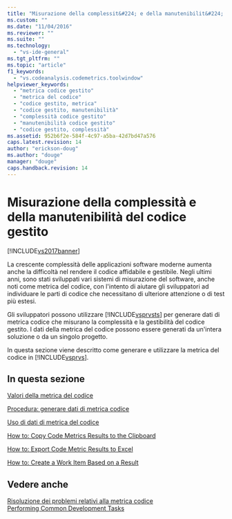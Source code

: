 ```yaml
---
title: "Misurazione della complessit&#224; e della manutenibilit&#224; del codice gestito | Microsoft Docs"
ms.custom: ""
ms.date: "11/04/2016"
ms.reviewer: ""
ms.suite: ""
ms.technology: 
  - "vs-ide-general"
ms.tgt_pltfrm: ""
ms.topic: "article"
f1_keywords: 
  - "vs.codeanalysis.codemetrics.toolwindow"
helpviewer_keywords: 
  - "metrica codice gestito"
  - "metrica del codice"
  - "codice gestito, metrica"
  - "codice gestito, manutenibilità"
  - "complessità codice gestito"
  - "manutenibilità codice gestito"
  - "codice gestito, complessità"
ms.assetid: 952b6f2e-584f-4c97-a5ba-42d7bd47a576
caps.latest.revision: 14
author: "erickson-doug"
ms.author: "douge"
manager: "douge"
caps.handback.revision: 14
---
```

# Misurazione della complessit&#224; e della manutenibilit&#224; del codice gestito
[!INCLUDE[vs2017banner](../code-quality/includes/vs2017banner.md)]

La crescente complessità delle applicazioni software moderne aumenta anche la difficoltà nel rendere il codice affidabile e gestibile.  Negli ultimi anni, sono stati sviluppati vari sistemi di misurazione del software, anche noti come metrica del codice, con l'intento di aiutare gli sviluppatori ad individuare le parti di codice che necessitano di ulteriore attenzione o di test più estesi.  
  
 Gli sviluppatori possono utilizzare [!INCLUDE[vsprvsts](../code-quality/includes/vsprvsts_md.md)] per generare dati di metrica codice che misurano la complessità e la gestibilità del codice gestito.  I dati della metrica del codice possono essere generati da un'intera soluzione o da un singolo progetto.  
  
 In questa sezione viene descritto come generare e utilizzare la metrica del codice in [!INCLUDE[vsprvs](../code-quality/includes/vsprvs_md.md)].  
  
## In questa sezione  
 [Valori della metrica del codice](../code-quality/code-metrics-values.md)  
  
 [Procedura: generare dati di metrica codice](../code-quality/how-to-generate-code-metrics-data.md)  
  
 [Uso di dati di metrica del codice](../code-quality/working-with-code-metrics-data.md)  
  
 [How to: Copy Code Metrics Results to the Clipboard](http://msdn.microsoft.com/it-it/bce8fa29-e39c-4855-aab9-8346257657c5)  
  
 [How to: Export Code Metric Results to Excel](http://msdn.microsoft.com/it-it/affc08f3-24e5-446d-9076-bf517663e582)  
  
 [How to: Create a Work Item Based on a Result](http://msdn.microsoft.com/it-it/9016393b-b5a3-4d6b-ab6d-f80bafafc0da)  
  
## Vedere anche  
 [Risoluzione dei problemi relativi alla metrica codice](../code-quality/troubleshooting-code-metrics-issues.md)   
 [Performing Common Development Tasks](http://msdn.microsoft.com/it-it/4cd9702a-1e21-4f2d-8e86-e1be4bc74f0b)